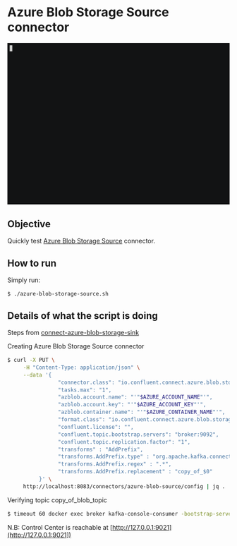 # Azure Blob Storage Source connector

![asciinema](https://github.com/vdesabou/gifs/blob/master/connect/connect-azure-blob-storage-source/asciinema.gif?raw=true)

## Objective

Quickly test [Azure Blob Storage Source](https://docs.confluent.io/current/connect/kafka-connect-azure-blob-storage/source/index.html#az-blob-storage-source-connector-for-cp) connector.


## How to run

Simply run:

```
$ ./azure-blob-storage-source.sh
```

## Details of what the script is doing

Steps from [connect-azure-blob-storage-sink](connect/connect-azure-blob-storage-sink/README.md)


Creating Azure Blob Storage Source connector

```bash
$ curl -X PUT \
     -H "Content-Type: application/json" \
     --data '{
                "connector.class": "io.confluent.connect.azure.blob.storage.AzureBlobStorageSourceConnector",
                "tasks.max": "1",
                "azblob.account.name": "'"$AZURE_ACCOUNT_NAME"'",
                "azblob.account.key": "'"$AZURE_ACCOUNT_KEY"'",
                "azblob.container.name": "'"$AZURE_CONTAINER_NAME"'",
                "format.class": "io.confluent.connect.azure.blob.storage.format.avro.AvroFormat",
                "confluent.license": "",
                "confluent.topic.bootstrap.servers": "broker:9092",
                "confluent.topic.replication.factor": "1",
                "transforms" : "AddPrefix",
                "transforms.AddPrefix.type" : "org.apache.kafka.connect.transforms.RegexRouter",
                "transforms.AddPrefix.regex" : ".*",
                "transforms.AddPrefix.replacement" : "copy_of_$0"
          }' \
     http://localhost:8083/connectors/azure-blob-source/config | jq .
```

Verifying topic copy_of_blob_topic

```bash
$ timeout 60 docker exec broker kafka-console-consumer -bootstrap-server broker:9092 --topic copy_of_blob_topic --from-beginning --max-messages 3
```

N.B: Control Center is reachable at [http://127.0.0.1:9021](http://127.0.0.1:9021])
